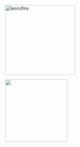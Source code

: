 
<p> <img height=225 align="center" src="https://github-readme-stats.vercel.app/api/top-langs/?username=leorufinx&layout=donut" alt="leorufinx" /> </p>
  <p>  <img height=200 align="center" src="https://github-readme-stats.vercel.app/api?username=leorufinx" /></p>





